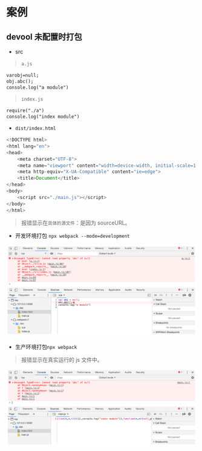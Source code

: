 # 案例

## devool 未配置时打包

- src

> `a.js`

    varobj=null;
    obj.abc();
    console.log("a module")

> `index.js`

    require("./a")
    console.log("index module")

- `dist/index.html`

```js
<!DOCTYPE html>
<html lang="en">
<head>
    <meta charset="UTF-8">
    <meta name="viewport" content="width=device-width, initial-scale=1.0">
    <meta http-equiv="X-UA-Compatible" content="ie=edge">
    <title>Document</title>
</head>
<body>
    <script src="./main.js"></script>
</body>
</html>

```

> 报错显示在`具体的源文件`：是因为 sourceURL。

- 开发环境打包 `npx webpack --mode=development`

![image.png](imgs/1602908269391-99628446-b0b3-43fd-af7e-9dd65c11317d.png)

- 生产环境打包`npx webpack`

> 报错显示在真实运行的 js 文件中。

![image.png](imgs/1602908441277-295f1862-add4-4b75-a67f-9dfec137dee5.png)
